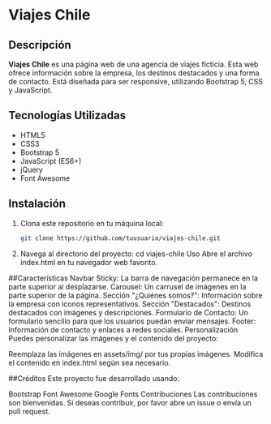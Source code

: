 # Viajes Chile

## Descripción

**Viajes Chile** es una página web de una agencia de viajes ficticia. Esta web ofrece información sobre la empresa, los destinos destacados y una forma de contacto. Está diseñada para ser responsive, utilizando Bootstrap 5, CSS y JavaScript.

## Tecnologías Utilizadas

- HTML5
- CSS3
- Bootstrap 5
- JavaScript (ES6+)
- jQuery
- Font Awesome


## Instalación

1. Clona este repositorio en tu máquina local:
   ```bash
   git clone https://github.com/tuusuario/viajes-chile.git
2. Navega al directorio del proyecto:
   cd viajes-chile
Uso
Abre el archivo index.html en tu navegador web favorito.

##Características
Navbar Sticky: La barra de navegación permanece en la parte superior al desplazarse.
Carousel: Un carrusel de imágenes en la parte superior de la página.
Sección "¿Quiénes somos?": Información sobre la empresa con iconos representativos.
Sección "Destacados": Destinos destacados con imágenes y descripciones.
Formulario de Contacto: Un formulario sencillo para que los usuarios puedan enviar mensajes.
Footer: Información de contacto y enlaces a redes sociales.
Personalización
Puedes personalizar las imágenes y el contenido del proyecto:

Reemplaza las imágenes en assets/img/ por tus propias imágenes.
Modifica el contenido en index.html según sea necesario.

##Créditos
Este proyecto fue desarrollado usando:

Bootstrap
Font Awesome
Google Fonts
Contribuciones
Las contribuciones son bienvenidas. Si deseas contribuir, por favor abre un issue o envía un pull request.

